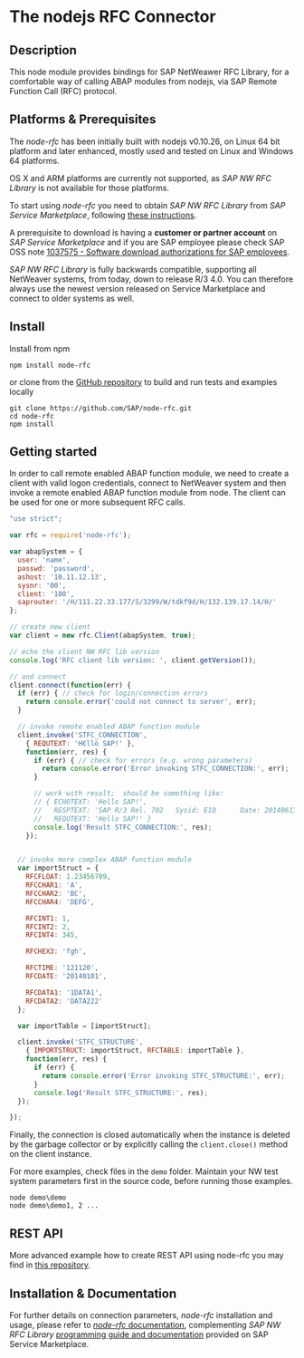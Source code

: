 The nodejs RFC Connector
========================

Description
-----------

This node module provides bindings for SAP NetWeawer RFC Library, for a comfortable way of calling ABAP modules from nodejs, via SAP Remote Function Call (RFC) protocol.

Platforms & Prerequisites
-------------------------

The _node-rfc_ has been initially built with nodejs v0.10.26, on Linux 64 bit platform and later enhanced, mostly used and tested on Linux and Windows 64 platforms.

OS X and ARM platforms are currently not supported, as _SAP NW RFC Library_ is not available for those platforms.

To start using _node-rfc_ you need to obtain _SAP NW RFC Library_ from _SAP Service Marketplace_, following [these instructions](http://sap.github.io/PyRFC/install.html#install-c-connector).

A prerequisite to download is having a **customer or partner account** on _SAP Service Marketplace_ and if you are SAP employee please check SAP OSS note [1037575 - Software download authorizations for SAP employees](http://service.sap.com/sap/support/notes/1037575).

_SAP NW RFC Library_ is fully backwards compatible, supporting all NetWeaver systems, from today, down to release R/3 4.0.
You can therefore always use the newest version released on Service Marketplace and connect to older systems as well.

Install
-------

Install from npm

```
npm install node-rfc
```

or clone from the [GitHub repository](https://github.com/SAP/node-rfc.git) to build and run tests and examples locally

```
git clone https://github.com/SAP/node-rfc.git
cd node-rfc
npm install
```

Getting started
---------------

In order to call remote enabled ABAP function module, we need to create a client
with valid logon credentials, connect to NetWeaver system and then invoke a
remote enabled ABAP function module from node. The client can be used for one or
more subsequent RFC calls.

```javascript
"use strict";

var rfc = require('node-rfc');

var abapSystem = {
  user: 'name',
  passwd: 'password',
  ashost: '10.11.12.13',
  sysnr: '00',
  client: '100',
  saprouter: '/H/111.22.33.177/S/3299/W/tdkf9d/H/132.139.17.14/H/'
};

// create new client
var client = new rfc.Client(abapSystem, true);

// echo the client NW RFC lib version
console.log('RFC client lib version: ', client.getVersion());

// and connect
client.connect(function(err) {
  if (err) { // check for login/connection errors
    return console.error('could not connect to server', err);
  }

  // invoke remote enabled ABAP function module
  client.invoke('STFC_CONNECTION',
    { REQUTEXT: 'H€llö SAP!' },
    function(err, res) {
      if (err) { // check for errors (e.g. wrong parameters)
        return console.error('Error invoking STFC_CONNECTION:', err);
      }

      // work with result;  should be something like:
      // { ECHOTEXT: 'Hello SAP!',
      //   RESPTEXT: 'SAP R/3 Rel. 702   Sysid: E1Q      Date: 20140613   Time: 142530   Logon_Data: 001/DEMO/E',
      //   REQUTEXT: 'Hello SAP!' }
      console.log('Result STFC_CONNECTION:', res);
    });


  // invoke more complex ABAP function module
  var importStruct = {
    RFCFLOAT: 1.23456789,
    RFCCHAR1: 'A',
    RFCCHAR2: 'BC',
    RFCCHAR4: 'DEFG',

    RFCINT1: 1,
    RFCINT2: 2,
    RFCINT4: 345,

    RFCHEX3: 'fgh',

    RFCTIME: '121120',
    RFCDATE: '20140101',

    RFCDATA1: '1DATA1',
    RFCDATA2: 'DATA222'
  };

  var importTable = [importStruct];

  client.invoke('STFC_STRUCTURE',
    { IMPORTSTRUCT: importStruct, RFCTABLE: importTable },
    function(err, res) {
      if (err) {
        return console.error('Error invoking STFC_STRUCTURE:', err);
      }
      console.log('Result STFC_STRUCTURE:', res);
  });

});
```

Finally, the connection is closed automatically when the instance is deleted by the garbage collector or by explicitly calling the `client.close()` method on the client instance.

For more examples, check files in the `demo` folder. Maintain your NW test system parameters first in the source code, before running those examples.

```
node demo\demo
node demo\demo1, 2 ...
```

REST API
--------

More advanced example how to create REST API using node-rfc you may find in [this repository](https://github.com/Adracus/noderfc-restapi).


Installation & Documentation
----------------------------

For further details on connection parameters, _node-rfc_ installation and usage, please refer to [_node-rfc_ documentation](http://sap.github.io/node-rfc), complementing _SAP NW RFC Library_ [programming guide and documentation](http://service.sap.com/rfc-library)
provided on SAP Service Marketplace.
